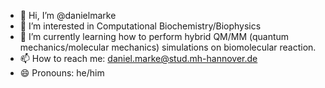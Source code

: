 - 👋 Hi, I’m @danielmarke
- 👀 I’m interested in Computational Biochemistry/Biophysics
- 🌱 I’m currently learning how to perform hybrid QM/MM (quantum mechanics/molecular mechanics) simulations on biomolecular reaction.
- 📫 How to reach me: daniel.marke@stud.mh-hannover.de
- 😄 Pronouns: he/him

